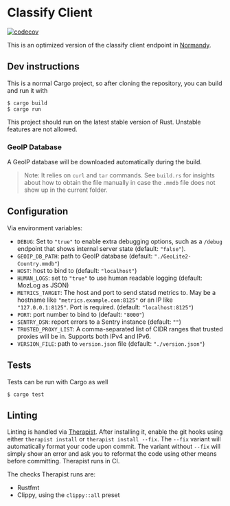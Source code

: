 # Classify Client

 [![codecov](https://codecov.io/gh/mozilla/classify-client/branch/master/graph/badge.svg)](https://codecov.io/gh/mozilla/classify-client)

This is an optimized version of the classify client endpoint in [Normandy](https://github.com/mozilla/normandy).

## Dev instructions

This is a normal Cargo project, so after cloning the repository, you can build and run it with

```shell
$ cargo build
$ cargo run
```

This project should run on the latest stable version of Rust. Unstable features are not allowed.

### GeoIP Database

A GeoIP database will be downloaded automatically during the build.

> Note: It relies on `curl` and `tar` commands. See `build.rs` for insights about how to obtain
> the file manually in case the `.mmdb` file does not show up in the current folder.

## Configuration

Via environment variables:

- `DEBUG`: Set to `"true"` to enable extra debugging options, such as a `/debug`
    endpoint that shows internal server state (default: `"false"`).
- `GEOIP_DB_PATH`: path to GeoIP database (default: `"./GeoLite2-Country.mmdb"`)
- `HOST`: host to bind to (default: `"localhost"`)
- `HUMAN_LOGS`: set to `"true"` to use human readable logging (default: MozLog as JSON)
- `METRICS_TARGET`: The host and port to send statsd metrics to. May be a
    hostname like `"metrics.example.com:8125"` or an IP like
    `"127.0.0.1:8125"`. Port is required. (default: `"localhost:8125"`)
- `PORT`: port number to bind to (default: `"8000"`)
- `SENTRY_DSN`: report errors to a Sentry instance (default: `""`)
- `TRUSTED_PROXY_LIST`: A comma-separated list of CIDR ranges that trusted
    proxies will be in. Supports both IPv4 and IPv6.
- `VERSION_FILE`: path to `version.json` file (default: `"./version.json"`)

## Tests

Tests can be run with Cargo as well

```shell
$ cargo test
```

## Linting

Linting is handled via
[Therapist](https://therapist.readthedocs.io/en/latest/). After installing it,
enable the git hooks using either `therapist install` or `therapist install
--fix`. The `--fix` variant will automatically format your code upon commit.
The variant without `--fix` will simply show an error and ask you to reformat
the code using other means before committing.  Therapist runs in CI.

The checks Therapist runs are:

* Rustfmt
* Clippy, using the `clippy::all` preset

